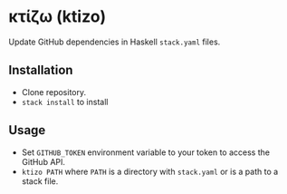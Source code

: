 # κτίζω (ktizo)
Update GitHub dependencies in Haskell `stack.yaml` files.

## Installation
* Clone repository.
* `stack install` to install

## Usage
* Set `GITHUB_TOKEN` environment variable to your token to access the GitHub API.
* `ktizo PATH` where `PATH` is a directory with `stack.yaml` or is a path to a stack file.
